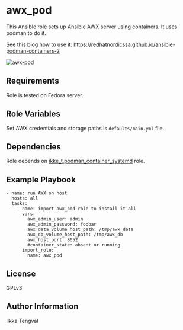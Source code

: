 awx_pod
=======

This Ansible role sets up Ansible AWX server using containers. It uses podman
to do it.

See this blog how to use it: https://redhatnordicssa.github.io/ansible-podman-containers-2

![awx-pod](https://redhatnordicssa.github.io/assets/images/awx-pod.png)

Requirements
------------

Role is tested on Fedora server.

Role Variables
--------------

Set AWX credentials and storage paths is ```defaults/main.yml``` file.

Dependencies
------------

Role depends on
[ikke_t.podman_container_systemd](https://galaxy.ansible.com/ikke_t/podman_container_systemd)
role.


Example Playbook
----------------

```
- name: run AWX on host
  hosts: all
  tasks:
    - name: import awx_pod role to install it all
      vars:
        awx_admin_user: admin
        awx_admin_password: foobar
        awx_data_volume_host_path: /tmp/awx_data
        awx_db_volume_host_path: /tmp/awx_db
        awx_host_port: 8052
        #container_state: absent or running
      import_role:
        name: awx_pod
```

License
-------

GPLv3

Author Information
------------------

Ilkka Tengval
